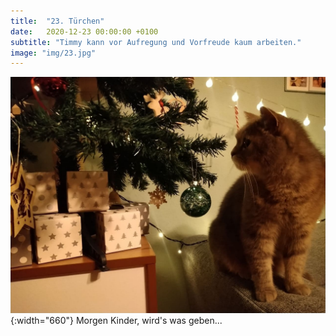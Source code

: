 ```yaml
---
title:  "23. Türchen"
date:   2020-12-23 00:00:00 +0100
subtitle: "Timmy kann vor Aufregung und Vorfreude kaum arbeiten."
image: "img/23.jpg"
---
```


![Timmy](../img/23.jpg){:width="660"}
Morgen Kinder, wird's was geben...